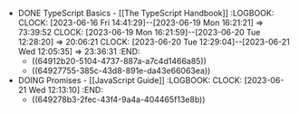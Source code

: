 - DONE TypeScript Basics - [[The TypeScript Handbook]]
  :LOGBOOK:
  CLOCK: [2023-06-16 Fri 14:41:29]--[2023-06-19 Mon 16:21:21] =>  73:39:52
  CLOCK: [2023-06-19 Mon 16:21:59]--[2023-06-20 Tue 12:28:20] =>  20:06:21
  CLOCK: [2023-06-20 Tue 12:29:04]--[2023-06-21 Wed 12:05:35] =>  23:36:31
  :END:
	- ((64912b20-5104-4737-887a-a7c4d1466a85))
	- ((64927755-385c-43d8-891e-da43e66063ea))
- DOING Promises - [[JavaScript Guide]]
  :LOGBOOK:
  CLOCK: [2023-06-21 Wed 12:13:10]
  :END:
	- ((649278b3-2fec-43f4-9a4a-404465f13e8b))